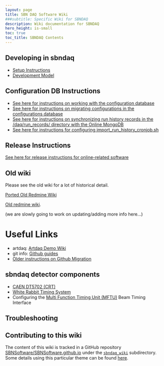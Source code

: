 ```yaml
---
layout: page
title: SBN DAQ Software Wiki
###subtitle: Specific Wiki for SBNDAQ
description: Wiki documentation for SBNDAQ
hero_height: is-small
toc: true
toc_title: SBNDAQ Contents
---
```




Developing in sbndaq
----------------------------------------------

* [Setup Instructions](Installation)
* [Development Model](DevModel)


Configuration DB Instructions
----------------------------------------------
* [See here for instructions on working with the configuration database](ConfigDB)
* [See here for instructions on migrating configurations in the configurations database](MigrateConfigs)
* [See here for instructions on synchronizing run history records in the /daq/run_records/ directory with the Online MongoDB](ImportRunHistory)
* [See here for instructions for configuring import_run_history_cronjob.sh](ImportRunHistoryCron)


Release Instructions
----------------------------------------------
[See here for release instructions for online-related software](ReleaseInstructions)


Old wiki
----------------------------------------------
Please
see the old wiki for a lot of historical detail.

[Ported Old Redmine Wiki](../sbndaq_oldwiki/Wiki)

[Old redmine wiki](https://cdcvs.fnal.gov/redmine/projects/sbndaq/wiki).

(we are slowly going to work on updating/adding more info here...)


# Useful Links
* artdaq: [Artdaq Demo Wiki](https://cdcvs.fnal.gov/redmine/projects/artdaq-demo/wiki)
* git info: [Github guides](https://guides.github.com/)
* [Older instructions on Github Migration](GithubMigration.md)

sbndaq detector components
----------------------------------------------
* [CAEN DT5702 (CRT)](CRT/CAEN_DT5702_readout.md)
* [White Rabbit Timing System](WR/WhiteRabbit.md)
* Configuring the [Multi Function Timing Unit (MFTU)](ACnet/MFTU.md) Beam Timing Interface

Troubleshooting
----------------------------------------------



Contributing to this wiki
----------------------------------------------


The content of this wiki is tracked in a GitHub repository [SBNSoftware/SBNSoftware.github.io](https://github.com/SBNSoftware/SBNSoftware.github.io)
under the
[`sbndaq_wiki`](https://github.com/SBNSoftware/SBNSoftware.github.io/tree/master/sbndaq_wiki)
subdirectory. Some details using this particular theme can be found [here](https://github.com/chrisrhymes/bulma-clean-theme).
